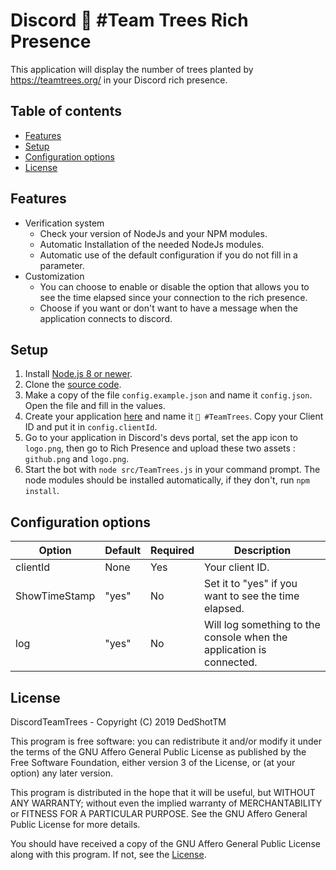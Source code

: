 # Discord 🌲 #Team Trees Rich Presence
This application will display the number of trees planted by https://teamtrees.org/ in your Discord rich presence.


## Table of contents
- [Features](#Features)
- [Setup](#Setup)
- [Configuration options](#Configuration-options)
- [License](#License)

## Features
* Verification system
  * Check your version of NodeJs and your NPM modules.
  * Automatic Installation of the needed NodeJs modules.
  * Automatic use of the default configuration if you do not fill in a parameter.
* Customization
  * You can choose to enable or disable the option that allows you to see the time elapsed since your connection to the rich presence.
  * Choose if you want or don't want to have a message when the application connects to discord.

## Setup
1. Install [Node.js 8 or newer](https://nodejs.org).
1. Clone the [source code](https://github.com/DedShotTM/DiscordTeamTrees/archive/master.zip).
1. Make a copy of the file `config.example.json` and name it `config.json`. Open the file and fill in the values.
1. Create your application [here](https://discordapp.com/developers/applications) and name it `🌲 #TeamTrees`. Copy your Client ID and put it in 
`config.clientId`.
1. Go to your application in Discord's devs portal, set the app icon to `logo.png`, then go to Rich Presence and upload these two assets : `github.png` and `logo.png`.
1. Start the bot with `node src/TeamTrees.js` in your command prompt. The node modules should be installed automatically, if they don't, run `npm install`.

## Configuration options
|Option|Default|Required|Description|
|------|-------|--------|-----------|
|clientId|None|Yes|Your client ID.|
|ShowTimeStamp|"yes"|No|Set it to "yes" if you want to see the time elapsed.|
|log|"yes"|No|Will log something to the console when the application is connected.|

## License
DiscordTeamTrees - Copyright (C) 2019  DedShotTM

This program is free software: you can redistribute it and/or modify
it under the terms of the GNU Affero General Public License as published
by the Free Software Foundation, either version 3 of the License, or
(at your option) any later version.

This program is distributed in the hope that it will be useful,
but WITHOUT ANY WARRANTY; without even the implied warranty of
MERCHANTABILITY or FITNESS FOR A PARTICULAR PURPOSE.  See the
GNU Affero General Public License for more details.

You should have received a copy of the GNU Affero General Public License
along with this program.  If not, see the [License](https://github.com/DedShotTM/DiscordTeamTrees/blob/master/LICENSE).